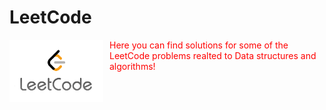 # LeetCode
<img src="LeetCode.png"
     alt="Markdown Monster icon"
     width="150"
     height="100" 
     style="float: left; margin-right: 10px;" />
<p style="color: red;">Here you can find solutions for some of the LeetCode problems realted to Data structures and algorithms!</p>
